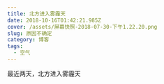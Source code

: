 ```yaml
---
title: 北方进入雾霾天
date: 2018-10-16T01:42:21.985Z
cover: /assets/屏幕快照-2018-07-30-下午1.22.20.png
slug: 原因不确定
category: 博客
tags:
  - 空气
---
```

最近两天，北方进入雾霾天
